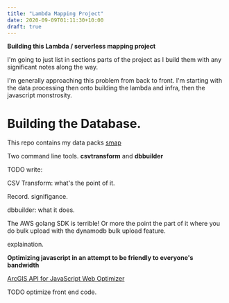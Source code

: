 ```yaml
---
title: "Lambda Mapping Project"
date: 2020-09-09T01:11:30+10:00
draft: true
---
```


**Building this Lambda / serverless mapping project**

I'm going to just list in sections parts of the project as I build them with any significant notes along the way.

I'm generally approaching this problem from back to front. I'm starting with the data processing then onto building the lambda and infra, then the javascript monstrosity. 

# Building the Database.

This repo contains my data packs [smap](https://github.com/gabesargeant/smap)

Two command line tools.
**csvtransform** and
**dbbuilder**

TODO write:

CSV Transform: what's the point of it. 

Record. signifigance. 

dbbuilder: what it does. 



The AWS golang SDK is terrible! Or more the point the part of it where you do bulk upload with the dynamodb bulk upload feature.

explaination.



**Optimizing javascript in an attempt to be friendly to everyone's bandwidth**

[ArcGIS API for JavaScript Web Optimizer](https://developers.arcgis.com/javascript/3/jshelp/inside_web_optimizer.html)

TODO optimize front end code. 


